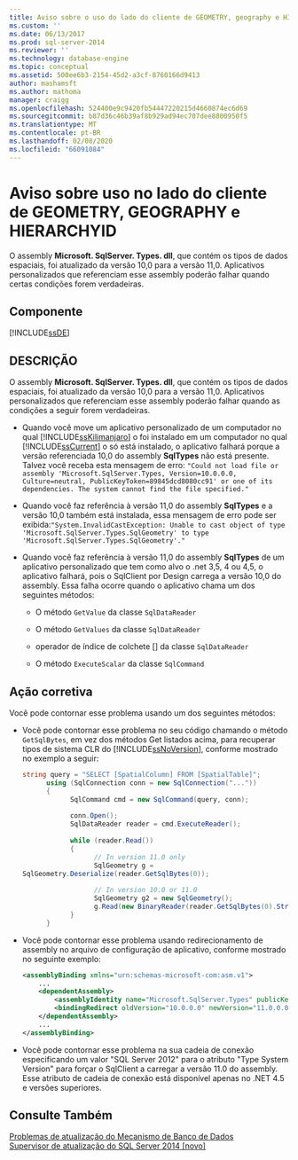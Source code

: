 ```yaml
---
title: Aviso sobre o uso do lado do cliente de GEOMETRY, geography e HIERARCHYid | Microsoft Docs
ms.custom: ''
ms.date: 06/13/2017
ms.prod: sql-server-2014
ms.reviewer: ''
ms.technology: database-engine
ms.topic: conceptual
ms.assetid: 500ee6b3-2154-45d2-a3cf-8760166d9413
author: mashamsft
ms.author: mathoma
manager: craigg
ms.openlocfilehash: 524400e9c9420fb54447220215d4660874ec6d69
ms.sourcegitcommit: b87d36c46b39af8b929ad94ec707dee8800950f5
ms.translationtype: MT
ms.contentlocale: pt-BR
ms.lasthandoff: 02/08/2020
ms.locfileid: "66091084"
---
```

# <a name="warning-about-client-side-usage-of-geometry-geography-and-hierarchyid"></a>Aviso sobre uso no lado do cliente de GEOMETRY, GEOGRAPHY e HIERARCHYID
  O assembly **Microsoft. SqlServer. Types. dll**, que contém os tipos de dados espaciais, foi atualizado da versão 10,0 para a versão 11,0. Aplicativos personalizados que referenciam esse assembly poderão falhar quando certas condições forem verdadeiras.  
  
## <a name="component"></a>Componente  
 [!INCLUDE[ssDE](../../includes/ssde-md.md)]  
  
## <a name="description"></a>DESCRIÇÃO  
 O assembly **Microsoft. SqlServer. Types. dll**, que contém os tipos de dados espaciais, foi atualizado da versão 10,0 para a versão 11,0. Aplicativos personalizados que referenciam esse assembly poderão falhar quando as condições a seguir forem verdadeiras.  
  
-   Quando você move um aplicativo personalizado de um computador no qual [!INCLUDE[ssKilimanjaro](../../includes/sskilimanjaro-md.md)] o foi instalado em um computador no qual [!INCLUDE[ssCurrent](../../includes/sscurrent-md.md)] o só está instalado, o aplicativo falhará porque a versão referenciada 10,0 do assembly **SqlTypes** não está presente. Talvez você receba esta mensagem de erro: `"Could not load file or assembly 'Microsoft.SqlServer.Types, Version=10.0.0.0, Culture=neutral, PublicKeyToken=89845dcd8080cc91' or one of its dependencies. The system cannot find the file specified."`  
  
-   Quando você faz referência à versão 11,0 do assembly **SqlTypes** e a versão 10,0 também está instalada, essa mensagem de erro pode ser exibida:`"System.InvalidCastException: Unable to cast object of type 'Microsoft.SqlServer.Types.SqlGeometry' to type 'Microsoft.SqlServer.Types.SqlGeometry'."`  
  
-   Quando você faz referência à versão 11,0 do assembly **SqlTypes** de um aplicativo personalizado que tem como alvo o .net 3,5, 4 ou 4,5, o aplicativo falhará, pois o SqlClient por Design carrega a versão 10,0 do assembly. Essa falha ocorre quando o aplicativo chama um dos seguintes métodos:  
  
    -   O método `GetValue` da classe `SqlDataReader`  
  
    -   O método `GetValues` da classe `SqlDataReader`  
  
    -   operador de índice de colchete [] da classe `SqlDataReader`  
  
    -   O método `ExecuteScalar` da classe `SqlCommand`  
  
## <a name="corrective-action"></a>Ação corretiva  
 Você pode contornar esse problema usando um dos seguintes métodos:  
  
-   Você pode contornar esse problema no seu código chamando o método `GetSqlBytes`, em vez dos métodos Get listados acima, para recuperar tipos de sistema CLR do [!INCLUDE[ssNoVersion](../../includes/ssnoversion-md.md)], conforme mostrado no exemplo a seguir:  
  
    ```csharp  
    string query = "SELECT [SpatialColumn] FROM [SpatialTable]";  
          using (SqlConnection conn = new SqlConnection("..."))  
          {  
                SqlCommand cmd = new SqlCommand(query, conn);  
  
                conn.Open();  
                SqlDataReader reader = cmd.ExecuteReader();  
  
                while (reader.Read())  
                {  
                      // In version 11.0 only  
                      SqlGeometry g =   
    SqlGeometry.Deserialize(reader.GetSqlBytes(0));  
  
                      // In version 10.0 or 11.0  
                      SqlGeometry g2 = new SqlGeometry();  
                      g.Read(new BinaryReader(reader.GetSqlBytes(0).Stream));  
                }  
          }  
    ```  
  
-   Você pode contornar esse problema usando redirecionamento de assembly no arquivo de configuração de aplicativo, conforme mostrado no seguinte exemplo:  
  
    ```xml  
    <assemblyBinding xmlns="urn:schemas-microsoft-com:asm.v1">  
        ...  
        <dependentAssembly>  
            <assemblyIdentity name="Microsoft.SqlServer.Types" publicKeyToken="89845dcd8080cc91" culture="neutral" />  
            <bindingRedirect oldVersion="10.0.0.0" newVersion="11.0.0.0" />  
        </dependentAssembly>  
        ...  
    </assemblyBinding>  
    ```  
  
-   Você pode contornar esse problema na sua cadeia de conexão especificando um valor "SQL Server 2012" para o atributo "Type System Version" para forçar o SqlClient a carregar a versão 11.0 do assembly. Esse atributo de cadeia de conexão está disponível apenas no .NET 4.5 e versões superiores.  
  
## <a name="see-also"></a>Consulte Também  
 [Problemas de atualização do Mecanismo de Banco de Dados](../../../2014/sql-server/install/database-engine-upgrade-issues.md)   
 [Supervisor de atualização do SQL Server 2014 &#91;novo&#93;](sql-server-2014-upgrade-advisor.md
)  
  
  
